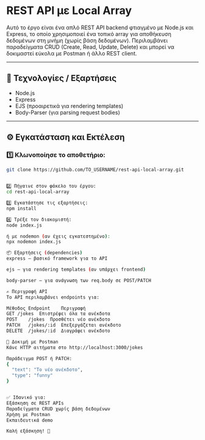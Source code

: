 # REST API με Local Array

Αυτό το έργο είναι ένα απλό REST API backend φτιαγμένο με Node.js και Express, το οποίο χρησιμοποιεί ένα τοπικό array για αποθήκευση δεδομένων στη μνήμη (χωρίς βάση δεδομένων). Περιλαμβάνει παραδείγματα CRUD (Create, Read, Update, Delete) και μπορεί να δοκιμαστεί εύκολα με Postman ή άλλο REST client.

---

## 🔧 Τεχνολογίες / Εξαρτήσεις

- Node.js
- Express
- EJS (προαιρετικά για rendering templates)
- Body-Parser (για parsing request bodies)

---

## ⚙️ Εγκατάσταση και Εκτέλεση

### 1️⃣ Κλωνοποίησε το αποθετήριο:
```bash
git clone https://github.com/TO_USERNAME/rest-api-local-array.git


2️⃣ Πήγαινε στον φάκελο του έργου:
cd rest-api-local-array

3️⃣ Εγκατάστησε τις εξαρτήσεις:
npm install

4️⃣ Τρέξε τον διακομιστή:
node index.js

ή με nodemon (αν έχεις εγκατεστημένο):
npx nodemon index.js

📦 Εξαρτήσεις (dependencies)
express — βασικό framework για το API

ejs — για rendering templates (αν υπάρχει frontend)

body-parser — για ανάγνωση των req.body σε POST/PATCH

✍️ Περιγραφή API
Το API περιλαμβάνει endpoints για:

Μέθοδος	Endpoint	Περιγραφή
GET	/jokes	Επιστρέφει όλα τα ανέκδοτα
POST	/jokes	Προσθέτει νέο ανέκδοτο
PATCH	/jokes/:id	Επεξεργάζεται ανέκδοτο
DELETE	/jokes/:id	Διαγράφει ανέκδοτο

🧪 Δοκιμή με Postman
Κάνε HTTP αιτήματα στο http://localhost:3000/jokes

Παράδειγμα POST ή PATCH:
{
  "text": "Το νέο ανέκδοτο",
  "type": "funny"
}


✅ Ιδανικό για:
Εξάσκηση σε REST APIs
Παραδείγματα CRUD χωρίς βάση δεδομένων
Χρήση με Postman
Εκπαιδευτικά demo

Καλή εξάσκηση! 🚀
